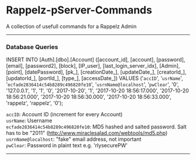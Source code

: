 # Rappelz-pServer-Commands
A collection of usefull commands for a Rappelz Admin

---

### Database Queries
INSERT INTO [Auth].[dbo].[Account] ([account_id], [account], [password], [email], [password2], [block], [IP_user], [last_login_server_idx], [Admin], [point], [datePassword], [pk_], [creationDate_], [updateDate_], [creatorId_], [updatorId_], [portId_], [type_], [accessDate_]) VALUES ('`accID`', '`usrName`', '`ecfade2836414c54b8289c496820fe10`', '`usrnName@localhost`', '`pwClear`', '0', '127.0.0.1', '1', '1', '0', '2017-10-20', '1', '2017-10-20 18:56:17.000', '2017-10-20 18:56:21.000', '2017-10-20 18:56:30.000', '2017-10-20 18:56:33.000', 'rappelz', 'rappelz', '0'); 

`accID`: Account ID (increment for every Account)  
`usrName`: Username  
`ecfade2836414c54b8289c496820fe10`: MD5 hashed and salted password. Salt has to be "2011" (http://www.miraclesalad.com/webtools/md5.php)  
`usrnName@localhost`: "fake" email address, not important  
`pwClear`: Password in plaint text e.g. 'rlysecurePW'  

---
